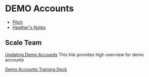 # DEMO Accounts

- [Pitch](https://docs.google.com/document/d/19mE1zMRUjxg3onNIPG1t8qTerk-bz1_gULfouEfjEJQ/edit?pli=1&tab=t.0)
- [Heather's Notes](https://docs.google.com/document/d/1CKDDjDXpDb-3wwmSv3FSIIaTdlI5fW2ZYNxY48168gs/edit?tab=t.0)

## Scale Team

[Updating Demo Accounts](https://docs.google.com/document/d/1f6cZdxjYByQbRLF0WqjPeqojj4LjnxgNdCgVpEF8efI/edit?tab=t.0#heading=h.ejpizodj5g2m) This link provides high overview for demo accounts

[Demo Accounts Training Deck](https://docs.google.com/presentation/d/1qPP0GHH9Mg8vxcM2lhSxuhWR8uegIGwL3tDOWAIRiqU/edit?slide=id.g4de1b17d51_0_329#slide=id.g4de1b17d51_0_329)
